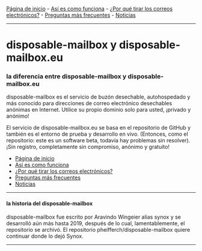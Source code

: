 [Página de inicio](https://gh.disposable-mailbox.eu/es/) - [Así es como funciona](https://gh.disposable-mailbox.eu/es/about.html) - [¿Por qué tirar los correos electrónicos?](https://gh.disposable-mailbox.eu/es/why.html) - [Preguntas más frecuentes](https://gh.disposable-mailbox.eu/es/FAQ.html) - [Noticias](https://gh.disposable-mailbox.eu/es/news.html) 

---

# disposable-mailbox y disposable-mailbox.eu

### la diferencia entre disposable-mailbox y disposable-mailbox.eu
disposable-mailbox es el servicio de buzón desechable, autohospedado y más conocido para direcciones de correo electrónico desechables anónimas en Internet.
Utilice su propio dominio solo para usted, ¡privado y anónimo!

El servicio de disposable-mailbox.eu se basa en el repositorio de GitHub y también es el entorno de prueba y desarrollo en vivo.
(Entonces, como el repositorio: este es un software beta, todavía hay problemas sin resolver).
¡Sin registro, completamente sin compromiso, anónimo y gratuito!

- [Página de inicio](https://gh.disposable-mailbox.eu/es/) 
- [Así es como funciona](https://gh.disposable-mailbox.eu/es/about.html) 
- [¿Por qué tirar los correos electrónicos?](https://gh.disposable-mailbox.eu/es/why.html) 
- [Preguntas más frecuentes](https://gh.disposable-mailbox.eu/es/FAQ.html) 
- [Noticias](https://gh.disposable-mailbox.eu/es/news.html) 


---

#### la historia del disposable-mailbox
disposable-mailbox fue escrito por Aravindo Wingeier alias synox y se desarrolló aún más hasta 2019, después de lo cual, lamentablemente, el repositorio se archivó.
El repositorio pheifferch/disposable-mailbox quiere continuar donde lo dejó Synox.

---
